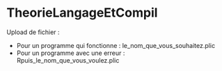 # TheorieLangageEtCompil
Upload de fichier :
* Pour un programme qui fonctionne : le_nom_que_vous_souhaitez.plic
* Pour un programme avec une erreur : Rpuis_le_nom_que_vous_voulez.plic
